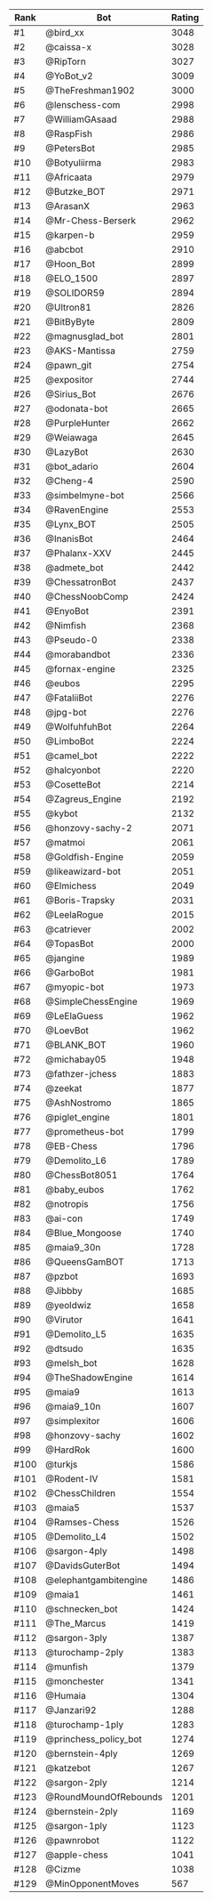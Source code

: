 Rank|Bot|Rating
---|---|---
#1|@bird_xx|3048
#2|@caissa-x|3028
#3|@RipTorn|3027
#4|@YoBot_v2|3009
#5|@TheFreshman1902|3000
#6|@lenschess-com|2998
#7|@WilliamGAsaad|2988
#8|@RaspFish|2986
#9|@PetersBot|2985
#10|@Botyuliirma|2983
#11|@Africaata|2979
#12|@Butzke_BOT|2971
#13|@ArasanX|2963
#14|@Mr-Chess-Berserk|2962
#15|@karpen-b|2959
#16|@abcbot|2910
#17|@Hoon_Bot|2899
#18|@ELO_1500|2897
#19|@SOLIDOR59|2894
#20|@Ultron81|2826
#21|@BitByByte|2809
#22|@magnusglad_bot|2801
#23|@AKS-Mantissa|2759
#24|@pawn_git|2754
#25|@expositor|2744
#26|@Sirius_Bot|2676
#27|@odonata-bot|2665
#28|@PurpleHunter|2662
#29|@Weiawaga|2645
#30|@LazyBot|2630
#31|@bot_adario|2604
#32|@Cheng-4|2590
#33|@simbelmyne-bot|2566
#34|@RavenEngine|2553
#35|@Lynx_BOT|2505
#36|@InanisBot|2464
#37|@Phalanx-XXV|2445
#38|@admete_bot|2442
#39|@ChessatronBot|2437
#40|@ChessNoobComp|2424
#41|@EnyoBot|2391
#42|@Nimfish|2368
#43|@Pseudo-0|2338
#44|@morabandbot|2336
#45|@fornax-engine|2325
#46|@eubos|2295
#47|@FataliiBot|2276
#48|@jpg-bot|2276
#49|@WolfuhfuhBot|2264
#50|@LimboBot|2224
#51|@camel_bot|2222
#52|@halcyonbot|2220
#53|@CosetteBot|2214
#54|@Zagreus_Engine|2192
#55|@kybot|2132
#56|@honzovy-sachy-2|2071
#57|@matmoi|2061
#58|@Goldfish-Engine|2059
#59|@likeawizard-bot|2051
#60|@Elmichess|2049
#61|@Boris-Trapsky|2031
#62|@LeelaRogue|2015
#63|@catriever|2002
#64|@TopasBot|2000
#65|@jangine|1989
#66|@GarboBot|1981
#67|@myopic-bot|1973
#68|@SimpleChessEngine|1969
#69|@LeElaGuess|1962
#70|@LoevBot|1962
#71|@BLANK_BOT|1960
#72|@michabay05|1948
#73|@fathzer-jchess|1883
#74|@zeekat|1877
#75|@AshNostromo|1865
#76|@piglet_engine|1801
#77|@prometheus-bot|1799
#78|@EB-Chess|1796
#79|@Demolito_L6|1789
#80|@ChessBot8051|1764
#81|@baby_eubos|1762
#82|@notropis|1756
#83|@ai-con|1749
#84|@Blue_Mongoose|1740
#85|@maia9_30n|1728
#86|@QueensGamBOT|1713
#87|@pzbot|1693
#88|@Jibbby|1685
#89|@yeoldwiz|1658
#90|@Virutor|1641
#91|@Demolito_L5|1635
#92|@dtsudo|1635
#93|@melsh_bot|1628
#94|@TheShadowEngine|1614
#95|@maia9|1613
#96|@maia9_10n|1607
#97|@simplexitor|1606
#98|@honzovy-sachy|1602
#99|@HardRok|1600
#100|@turkjs|1586
#101|@Rodent-IV|1581
#102|@ChessChildren|1554
#103|@maia5|1537
#104|@Ramses-Chess|1526
#105|@Demolito_L4|1502
#106|@sargon-4ply|1498
#107|@DavidsGuterBot|1494
#108|@elephantgambitengine|1486
#109|@maia1|1461
#110|@schnecken_bot|1424
#111|@The_Marcus|1419
#112|@sargon-3ply|1387
#113|@turochamp-2ply|1383
#114|@munfish|1379
#115|@monchester|1341
#116|@Humaia|1304
#117|@Janzari92|1288
#118|@turochamp-1ply|1283
#119|@princhess_policy_bot|1274
#120|@bernstein-4ply|1269
#121|@katzebot|1267
#122|@sargon-2ply|1214
#123|@RoundMoundOfRebounds|1201
#124|@bernstein-2ply|1169
#125|@sargon-1ply|1123
#126|@pawnrobot|1122
#127|@apple-chess|1041
#128|@Cizme|1038
#129|@MinOpponentMoves|567
